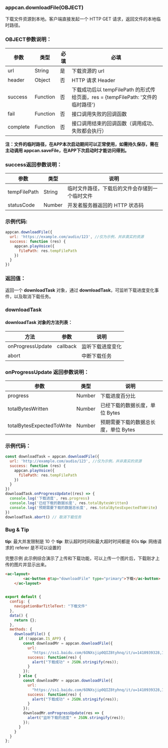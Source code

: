 ### appcan.downloadFile(OBJECT)

下载文件资源到本地。客户端直接发起一个 HTTP GET 请求，返回文件的本地临时路径。

### OBJECT参数说明：

|参数	|类型	|必填	|必填|
|---|----|----|----|
|url|	String|	是	|下载资源的 url|
|header|	Object|	否	|HTTP 请求 Header|
|success	|Function|	否	|下载成功后以 tempFilePath 的形式传给页面，res = {tempFilePath: '文件的临时路径'}|
|fail	|Function|	否	|接口调用失败的回调函数|
|complete	|Function|	否	|接口调用结束的回调函数（调用成功、失败都会执行）|

**注：文件的临时路径，在APP本次启动期间可以正常使用，如需持久保存，需在主动调用 appcan.saveFile，在APP下次启动时才能访问得到。**

### success返回参数说明：

|参数	|类型	|说明|
|----|----|----|
|tempFilePath|	String	|临时文件路径，下载后的文件会存储到一个临时文件|
|statusCode	|Number|	开发者服务器返回的 HTTP 状态码|

### 示例代码:

```javascript
appcan.downloadFile({
  url: 'https://example.com/audio/123', //仅为示例，并非真实的资源
  success: function (res) {
    appcan.playVoice({
      filePath: res.tempFilePath
    })
  }
})
```

### 返回值：

返回一个 **downloadTask** 对象，通过 **downloadTask**，可监听下载进度变化事件，以及取消下载任务。

### downloadTask

#### downloadTask 对象的方法列表：

|方法	|参数	|说明|
|----|----|-----|
|onProgressUpdate|	callback	|监听下载进度变化|
|abort|		|中断下载任务|

### onProgressUpdate 返回参数说明：

|参数|	类型|	说明|
|----|-----|----|
|progress	|Number|	下载进度百分比|
|totalBytesWritten|	Number|	已经下载的数据长度，单位 Bytes|
|totalBytesExpectedToWrite|	Number|	预期需要下载的数据总长度，单位 Bytes

### 示例代码：

```javascript
const downloadTask = appcan.downloadFile({
  url: 'http://example.com/audio/123', //仅为示例，并非真实的资源
  success: function (res) {
    appcan.playVoice({
      filePath: res.tempFilePath
    })
  }
})
downloadTask.onProgressUpdate((res) => {
  console.log('下载进度', res.progress)
  console.log('已经下载的数据长度', res.totalBytesWritten)
  console.log('预期需要下载的数据总长度', res.totalBytesExpectedToWrite)
})
downloadTask.abort() // 取消下载任务
```

### Bug & Tip

**tip**: 最大并发限制是 10 个
**tip**: 默认超时时间和最大超时时间都是 60s
**tip**: 网络请求的 referer 是不可以设置的

完整示例
此示例综合演示了上传和下载功能，可以上传一个图片后，下载刚才上传的图片并显示出来。


```html
<ac-layout>
        <ac-button @tap="downloadFile" type="primary">下载</ac-button>
    </ac-layout>
    
```

```javascript
export default {
  config: {
    navigationBarTitleText: "下载文件"
  },
  data() {
    return {};
  },
  methods: {
    downloadFile() {
      if (!appcan.IS_APP) {
        const downloadMr = appcan.downloadFile({
          url:
            "https://ss1.baidu.com/6ONXsjip0QIZ8tyhnq/it/u=1410939328,1198761960&fm=173&app=49&f=JPEG?w=218&h=146&s=9F8212610EE3E1701604099F0100C082",
          success: function(res) {
            alert("下载成功" + JSON.stringify(res));
          }
        });
      } else {
        const downloadMr = appcan.downloadFile({
          url:
            "https://ss1.baidu.com/6ONXsjip0QIZ8tyhnq/it/u=1410939328,1198761960&fm=173&app=49&f=JPEG?w=218&h=146&s=9F8212610EE3E1701604099F0100C082",
          success: function(res) {
            alert("下载成功" + JSON.stringify(res));
          }
        });
        downloadMr.onProgressUpdate(res => {
          alert("监听下载的进度" + JSON.stringify(res));
        });
      }
    }
  }
};
```

